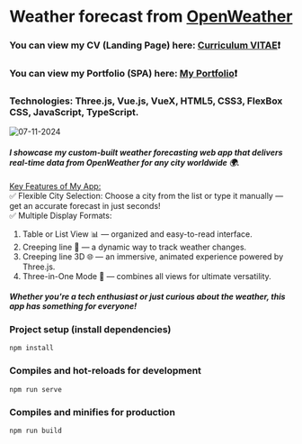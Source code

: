 # Weather forecast from [OpenWeather](https://openweathermap.org) #
### You can view my CV (Landing Page) here: [Curriculum VITAE](https://zorger27.github.io)❗️ ###
### You can view my Portfolio (SPA) here: [My Portfolio](https://Zorin.Expert)❗️ ###
### Technologies: Three.js, Vue.js, VueX, HTML5, CSS3, FlexBox CSS, JavaScript, TypeScript. ###
![07-11-2024](https://github.com/user-attachments/assets/fb2a3815-913f-448c-a965-794059ce561b)

#### *I showcase my custom-built weather forecasting web app that delivers real-time data from OpenWeather for any city worldwide 🌍.* ####

<ins>Key Features of My App:</ins> <br>
✅ Flexible City Selection: Choose a city from the list or type it manually — get an accurate forecast in just seconds! <br>
✅ Multiple Display Formats:
1. Table or List View 📊 — organized and easy-to-read interface.
2. Creeping line 📜 — a dynamic way to track weather changes.
3. Creeping line 3D 🌐 — an immersive, animated experience powered by Three.js.
4. Three-in-One Mode 🔄 — combines all views for ultimate versatility.

#### *Whether you're a tech enthusiast or just curious about the weather, this app has something for everyone!* ####

### Project setup (install dependencies)
```
npm install
```

### Compiles and hot-reloads for development
```
npm run serve
```

### Compiles and minifies for production
```
npm run build
```
